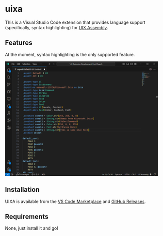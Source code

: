 # uixa

This is a Visual Studio Code extension that provides language support (specifically, syntax highlighting) for [UIX Assembly](https://github.com/ZuneDev/ZuneUIXTools/tree/master/libs/UIX.Asm).

## Features

At the moment, syntax highlighting is the only supported feature.

![Syntax Highlighting](images/highlighting.png)

## Installation
UIXA is available from the [VS Code Marketplace](https://marketplace.visualstudio.com/items?itemName=YoshiAsk.uixa) and [GitHub Releases](https://github.com/ZuneDev/vscode-UIXA/releases).

## Requirements
None, just install it and go!
